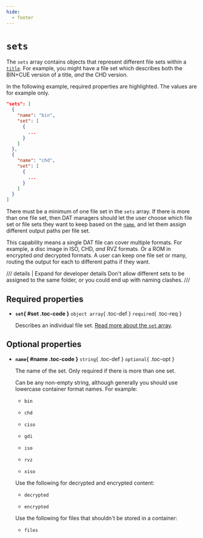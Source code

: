 ```yaml
---
hide:
  - footer
---
```


# `sets`

The `sets` array contains objects that represent different file sets within a
[`title`](titles.md). For example, you might have a file set which describes both the
BIN+CUE version of a title, _and_ the CHD version.

In the following example, required properties are highlighted. The values are for example
only.

``` {.json .copy hl_lines="4-8"}
"sets": [
  {
    "name": "bin",
    "set": [
      {
        ...
      }
    ]
  },
  {
    "name": "chd",
    "set": [
      {
        ...
      }
    ]
  }
]
```

There must be a minimum of one file set in the `sets` array. If there is more than one
file set, then DAT managers should let the user choose which file set or file sets they
want to keep based on the [`name`](#name), and let them assign different output paths per
file set.

This capability means a single DAT file can cover multiple formats. For example, a disc
image in ISO, CHD, _and_ RVZ formats. Or a ROM in encrypted _and_ decrypted formats. A
user can keep one file set or many, routing the output for each to different paths if they
want.

/// details | Expand for developer details
Don't allow different sets to be assigned to the same folder, or you could end up with
naming clashes.
///

## Required properties

<div class="definition-list" markdown>

* **`set`{ #set .toc-code }** `object array`{ .toc-def } `required`{ .toc-req }

    Describes an individual file set. [Read more about the `set` array](set.md).

</div>

## Optional properties

<div class="definition-list" markdown>

* **`name`{ #name .toc-code }** `string`{ .toc-def } `optional`{ .toc-opt }

    The name of the set. Only required if there is more than one set.

    Can be any non-empty string, although generally you should use lowercase container
    format names. For example:

    * `bin`

    * `chd`

    * `ciso`

    * `gdi`

    * `iso`

    * `rvz`

    * `xiso`

    Use the following for decrypted and encrypted content:

    * `decrypted`

    * `encrypted`

    Use the following for files that shouldn't be stored in a container:

    * `files`

</div>
